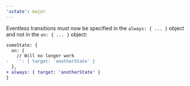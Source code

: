 ```yaml
---
'xstate': major
---
```


Eventless transitions must now be specified in the `always: { ... }` object and not in the `on: { ... }` object:

```diff
someState: {
  on: {
    // Will no longer work
-   '': { target: 'anotherState' }
  },
+ always: { target: 'anotherState' }
}
```
